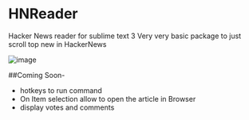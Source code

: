 HNReader
==============

Hacker News reader for sublime text 3
Very very basic package to just scroll top new in HackerNews

![image](https://raw.githubusercontent.com/salilnavgire/HNReader-sublime/master/screen.png)

##Coming Soon-
- hotkeys to run command
- On Item selection allow to open the article in Browser
- display votes and comments
